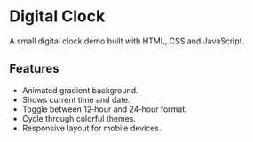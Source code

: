 # Digital Clock

A small digital clock demo built with HTML, CSS and JavaScript.

## Features

- Animated gradient background.
- Shows current time and date.
- Toggle between 12‑hour and 24‑hour format.
- Cycle through colorful themes.
- Responsive layout for mobile devices.